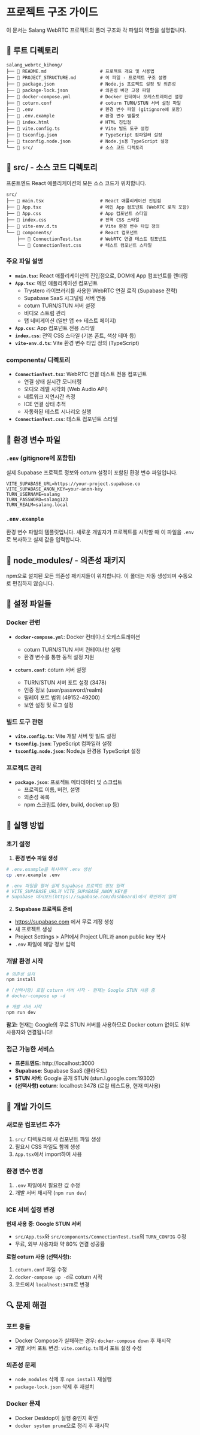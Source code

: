 # 프로젝트 구조 가이드

이 문서는 Salang WebRTC 프로젝트의 폴더 구조와 각 파일의 역할을 설명합니다.

## 📁 루트 디렉토리

```
salang_webrtc_kihong/
├── 📄 README.md                    # 프로젝트 개요 및 사용법
├── 📄 PROJECT_STRUCTURE.md         # 이 파일 - 프로젝트 구조 설명
├── 📄 package.json                 # Node.js 프로젝트 설정 및 의존성
├── 📄 package-lock.json            # 의존성 버전 고정 파일
├── 📄 docker-compose.yml           # Docker 컨테이너 오케스트레이션 설정
├── 📄 coturn.conf                  # coturn TURN/STUN 서버 설정 파일
├── 📄 .env                         # 환경 변수 파일 (gitignore에 포함)
├── 📄 .env.example                 # 환경 변수 템플릿
├── 📄 index.html                   # HTML 진입점
├── 📄 vite.config.ts               # Vite 빌드 도구 설정
├── 📄 tsconfig.json                # TypeScript 컴파일러 설정
├── 📄 tsconfig.node.json           # Node.js용 TypeScript 설정
└── 📁 src/                         # 소스 코드 디렉토리
```

## 📁 src/ - 소스 코드 디렉토리

프론트엔드 React 애플리케이션의 모든 소스 코드가 위치합니다.

```
src/
├── 📄 main.tsx                     # React 애플리케이션 진입점
├── 📄 App.tsx                      # 메인 App 컴포넌트 (WebRTC 로직 포함)
├── 📄 App.css                      # App 컴포넌트 스타일
├── 📄 index.css                    # 전역 CSS 스타일
├── 📄 vite-env.d.ts                # Vite 환경 변수 타입 정의
└── 📁 components/                  # React 컴포넌트
    ├── 📄 ConnectionTest.tsx       # WebRTC 연결 테스트 컴포넌트
    └── 📄 ConnectionTest.css       # 테스트 컴포넌트 스타일
```

### 주요 파일 설명

- **`main.tsx`**: React 애플리케이션의 진입점으로, DOM에 App 컴포넌트를 렌더링
- **`App.tsx`**: 메인 애플리케이션 컴포넌트
  - Trystero 라이브러리를 사용한 WebRTC 연결 로직 (Supabase 전략)
  - Supabase SaaS 시그널링 서버 연동
  - coturn TURN/STUN 서버 설정
  - 비디오 스트림 관리
  - 탭 네비게이션 (일반 앱 ↔ 테스트 페이지)
- **`App.css`**: App 컴포넌트 전용 스타일
- **`index.css`**: 전역 CSS 스타일 (기본 폰트, 색상 테마 등)
- **`vite-env.d.ts`**: Vite 환경 변수 타입 정의 (TypeScript)

### components/ 디렉토리

- **`ConnectionTest.tsx`**: WebRTC 연결 테스트 전용 컴포넌트
  - 연결 상태 실시간 모니터링
  - 오디오 레벨 시각화 (Web Audio API)
  - 네트워크 지연시간 측정
  - ICE 연결 상태 추적
  - 자동화된 테스트 시나리오 실행
- **`ConnectionTest.css`**: 테스트 컴포넌트 스타일

## 🔐 환경 변수 파일

### `.env` (gitignore에 포함됨)

실제 Supabase 프로젝트 정보와 coturn 설정이 포함된 환경 변수 파일입니다.

```
VITE_SUPABASE_URL=https://your-project.supabase.co
VITE_SUPABASE_ANON_KEY=your-anon-key
TURN_USERNAME=salang
TURN_PASSWORD=salang123
TURN_REALM=salang.local
```

### `.env.example`

환경 변수 파일의 템플릿입니다. 새로운 개발자가 프로젝트를 시작할 때 이 파일을 `.env`로 복사하고 실제 값을 입력합니다.

## 📁 node_modules/ - 의존성 패키지

npm으로 설치된 모든 의존성 패키지들이 위치합니다. 이 폴더는 자동 생성되며 수동으로 편집하지 않습니다.

## 🔧 설정 파일들

### Docker 관련

- **`docker-compose.yml`**: Docker 컨테이너 오케스트레이션

  - coturn TURN/STUN 서버 컨테이너만 실행
  - 환경 변수를 통한 동적 설정 지원

- **`coturn.conf`**: coturn 서버 설정
  - TURN/STUN 서버 포트 설정 (3478)
  - 인증 정보 (user/password/realm)
  - 릴레이 포트 범위 (49152-49200)
  - 보안 설정 및 로그 설정

### 빌드 도구 관련

- **`vite.config.ts`**: Vite 개발 서버 및 빌드 설정
- **`tsconfig.json`**: TypeScript 컴파일러 설정
- **`tsconfig.node.json`**: Node.js 환경용 TypeScript 설정

### 프로젝트 관리

- **`package.json`**: 프로젝트 메타데이터 및 스크립트
  - 프로젝트 이름, 버전, 설명
  - 의존성 목록
  - npm 스크립트 (dev, build, docker:up 등)

## 🚀 실행 방법

### 초기 설정

1. **환경 변수 파일 생성**

```bash
# .env.example을 복사하여 .env 생성
cp .env.example .env

# .env 파일을 열어 실제 Supabase 프로젝트 정보 입력
# VITE_SUPABASE_URL과 VITE_SUPABASE_ANON_KEY를
# Supabase 대시보드(https://supabase.com/dashboard)에서 확인하여 입력
```

2. **Supabase 프로젝트 준비**

- https://supabase.com 에서 무료 계정 생성
- 새 프로젝트 생성
- Project Settings > API에서 Project URL과 anon public key 복사
- `.env` 파일에 해당 정보 입력

### 개발 환경 시작

```bash
# 의존성 설치
npm install

# (선택사항) 로컬 coturn 서버 시작 - 현재는 Google STUN 사용 중
# docker-compose up -d

# 개발 서버 시작
npm run dev
```

**참고:** 현재는 Google의 무료 STUN 서버를 사용하므로 Docker coturn 없이도 외부 사용자와 연결됩니다!

### 접근 가능한 서비스

- **프론트엔드**: http://localhost:3000
- **Supabase**: Supabase SaaS (클라우드)
- **STUN 서버**: Google 공개 STUN (stun.l.google.com:19302)
- **(선택사항) coturn**: localhost:3478 (로컬 테스트용, 현재 미사용)

## 📝 개발 가이드

### 새로운 컴포넌트 추가

1. `src/` 디렉토리에 새 컴포넌트 파일 생성
2. 필요시 CSS 파일도 함께 생성
3. `App.tsx`에서 import하여 사용

### 환경 변수 변경

1. `.env` 파일에서 필요한 값 수정
2. 개발 서버 재시작 (`npm run dev`)

### ICE 서버 설정 변경

**현재 사용 중: Google STUN 서버**

- `src/App.tsx`와 `src/components/ConnectionTest.tsx`의 `TURN_CONFIG` 수정
- 무료, 외부 사용자와 약 80% 연결 성공률

**로컬 coturn 사용 (선택사항):**

1. `coturn.conf` 파일 수정
2. `docker-compose up -d`로 coturn 시작
3. 코드에서 `localhost:3478`로 변경

## 🔍 문제 해결

### 포트 충돌

- Docker Compose가 실패하는 경우: `docker-compose down` 후 재시작
- 개발 서버 포트 변경: `vite.config.ts`에서 포트 설정 수정

### 의존성 문제

- `node_modules` 삭제 후 `npm install` 재실행
- `package-lock.json` 삭제 후 재설치

### Docker 문제

- Docker Desktop이 실행 중인지 확인
- `docker system prune`으로 정리 후 재시작
